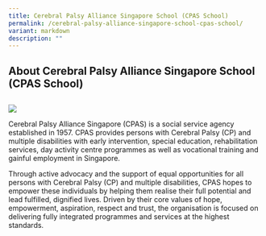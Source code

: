 ```yaml
---
title: Cerebral Palsy Alliance Singapore School (CPAS School)
permalink: /cerebral-palsy-alliance-singapore-school-cpas-school/
variant: markdown
description: ""
---
```

## About Cerebral Palsy Alliance Singapore School (CPAS School)
## 

![](https://i.ibb.co/rR3cMnrP/CPAS.png)

Cerebral Palsy Alliance Singapore (CPAS) is a social service agency established in 1957. CPAS provides persons with Cerebral Palsy (CP) and multiple disabilities with early intervention, special education, rehabilitation services, day activity centre programmes as well as vocational training and gainful employment in Singapore.
 
Through active advocacy and the support of equal opportunities for all persons with Cerebral Palsy (CP) and multiple disabilities, CPAS hopes to empower these individuals by helping them realise their full potential and lead fulfilled, dignified lives. Driven by their core values of hope, empowerment, aspiration, respect and trust, the organisation is focused on delivering fully integrated programmes and services at the highest standards. 
